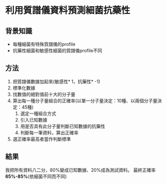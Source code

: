 # 利用質譜儀資料預測細菌抗藥性

## 背景知識
* 每種細菌有特殊質譜儀的profile
* 抗藥性細菌和敏感性細菌的質譜儀profile不同

## 方法
1. 把質譜儀數據加起來(敏感性* 1，抗藥性* -1)
2. 標準化數據
3. 找數值的絕對值前十大的分子量
4. 算出每一種分子量組合的正確率(以單一分子量決定：10種、以兩個分子量決定：45種)
    1. 選定一種組合方式
    2. 引入已知數據
    3. 用是否具有此分子量判斷已知數據的抗藥性
    4. 判斷每一筆資料，算出正確率
5. 選正確率最高者當作判斷標準

## 結果
我把所有資料八二分，80%變成已知數據、20%成為測試資料。
最終正確率**65%-85%**(依細菌不同而不同)
